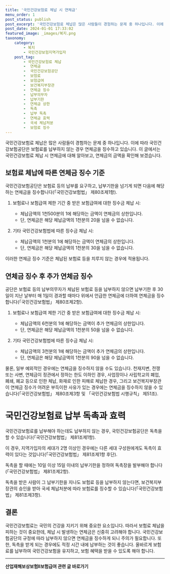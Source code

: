 ```yaml
---
title: '국민건강보험료 체납 시 연체금'
menu_order: 1
post_status: publish
post_excerpt: '국민건강보험료 체납은 많은 사람들이 경험하는 문제 중 하나입니다. 이에 따라 국민건강보험공단은 보험료를 납부하지 않는 경우 연체금을 징수하고 있습니다. 이 글에서는 국민건강보험료 체납 시 연체금에 대해 알아보고, 연체금의 금액을 확인해 보겠습니다.'
post_date: 2024-01-01 17:33:02
featured_image: _images/복지.png
taxonomy:
    category:
        - 복지
        - 국민건강보험지역가입자
    post_tag:
        - 국민건강보험료 체납
        -  연체금
        -  국민건강보험공단
        -  보험료
        -  보험급여
        -  보건복지부장관
        -  연체금 징수
        -  납부의무자
        -  납부기한
        -  연체금 상한
        -  독촉
        -  납부 독촉
        -  연체금 효력
        -  국세 체납처분
        -  보험료 징수
---
```


국민건강보험료 체납은 많은 사람들이 경험하는 문제 중 하나입니다. 이에 따라 국민건강보험공단은 보험료를 납부하지 않는 경우 연체금을 징수하고 있습니다. 이 글에서는 국민건강보험료 체납 시 연체금에 대해 알아보고, 연체금의 금액을 확인해 보겠습니다.

## 보험료 체납에 따른 연체금 징수 기준
국민건강보험공단은 보험료 등의 납부를 요구하고, 납부기한을 넘기게 되면 다음에 해당하는 연체금을 징수합니다(「국민건강보험법」 제80조제1항).

1. 보험료나 보험급여 제한 기간 중 받은 보험급여에 대한 징수금 체납 시:
   - 체납금액의 1천500분의 1에 해당하는 금액이 연체금의 상한입니다. 
   - 단, 연체금은 해당 체납금액의 1천분의 20을 넘을 수 없습니다.

2. 기타 국민건강보험법에 따른 징수금 체납 시:
   - 체납금액의 1천분의 1에 해당하는 금액이 연체금의 상한입니다.
   - 단, 연체금은 해당 체납금액의 1천분의 30을 넘을 수 없습니다.

이러한 연체금 징수 기준은 체납된 보험료 등을 치루지 않는 경우에 적용됩니다.

## 연체금 징수 후 추가 연체금 징수
공단은 보험료 등의 납부의무자가 체납된 보험료 등을 납부하지 않으면 납부기한 후 30일이 지난 날부터 매 1일이 경과할 때마다 위에서 언급한 연체금에 더하여 연체금을 징수합니다(「국민건강보험법」 제80조제2항).

1. 보험료나 보험급여 제한 기간 중 받은 보험급여에 대한 징수금 체납 시:
   - 체납금액의 6천분의 1에 해당하는 금액이 추가 연체금의 상한입니다.
   - 단, 연체금은 해당 체납금액의 1천분의 50을 넘을 수 없습니다.

2. 기타 국민건강보험법에 따른 징수금 체납 시:
   - 체납금액의 3천분의 1에 해당하는 금액이 추가 연체금의 상한입니다.
   - 단, 연체금은 해당 체납금액의 1천분의 90을 넘을 수 없습니다.

물론, 일부 예외적인 경우에는 연체금을 징수하지 않을 수도 있습니다. 천재지변, 전쟁 또는 사변, 연체금이 정관에서 정하는 한도 이하인 경우, 사업장이나 사립학교의 폐업, 폐쇄, 폐교 등으로 인한 체납, 화재로 인한 피해로 체납한 경우, 그리고 보건복지부장관이 연체금 징수가 어려운 부득이한 사유가 있는 경우에는 연체금을 징수하지 않을 수 있습니다(「국민건강보험법」 제80조제3항 및 「국민건강보험법 시행규칙」 제51조).

# 국민건강보험료 납부 독촉과 효력
국민건강보험료를 납부해야 하는데도 납부하지 않는 경우, 국민건강보험공단은 독촉을 할 수 있습니다(「국민건강보험법」 제81조제1항).

이 경우, 지역가입자의 세대가 2명 이상인 경우에는 다른 세대 구성원에게도 독촉이 효력이 있다는 것입니다(「국민건강보험법」 제81조제1항 후단).

독촉을 할 때에는 10일 이상 15일 이내의 납부기한을 정하여 독촉장을 발부해야 합니다(「국민건강보험법」 제81조제2항).

독촉을 받은 사람이 그 납부기한을 지나도 보험료 등을 납부하지 않는다면, 보건복지부장관의 승인을 받아 국세 체납처분에 따라 보험료를 징수할 수 있습니다(「국민건강보험법」 제81조제3항).

## 결론
국민건강보험료는 국민의 건강을 지키기 위해 중요한 요소입니다. 따라서 보험료 체납을 피하는 것이 중요한데, 체납 시 발생하는 연체금은 신중히 고려해야 합니다. 국민건강보험공단의 규정에 따라 납부하지 않으면 연체금을 징수하게 되니 주의가 필요합니다. 또한, 독촉을 받게 되는 경우에도 적정 시간 내에 납부하는 것이 좋습니다. 올바르게 보험료를 납부하여 국민건강보험을 유지하고, 보험 혜택을 받을 수 있도록 해야 합니다.
<!-- wp:separator -->
<hr class="wp-block-separator has-alpha-channel-opacity"/>
<!-- /wp:separator -->

<!-- wp:group {"backgroundColor":"base","layout":{"type":"constrained"}} -->
<div class="wp-block-group has-base-background-color has-background"><!-- wp:paragraph {"align":"center","fontSize":"medium"} -->
<p class="has-text-align-center has-large-font-size"><strong>산업재해보상보험Ⅱ보험급여 관련 글 바로가기</strong></p>
<!-- /wp:paragraph -->


<!-- wp:latest-posts
{"categories":[{"id":10872,"count":19,"description":"","link":"https://uknowlaw.com/category/%ec%82%b0%ec%97%85%ec%9e%ac%ed%95%b4%eb%b3%b4%ec%83%81%eb%b3%b4%ed%97%98%e2%85%b1%eb%b3%b4%ed%97%98%ea%b8%89%ec%97%ac/","name":"산업재해보상보험Ⅱ보험급여","slug":"산업재해보상보험Ⅱ보험급여","taxonomy":"category","parent":0,"meta":[],"_links":{"self":[{"href":"https://uknowlaw.com/wp-json/wp/v2/categories/10872"}],"collection":[{"href":"https://uknowlaw.com/wp-json/wp/v2/categories"}],"about":[{"href":"https://uknowlaw.com/wp-json/wp/v2/taxonomies/category"}],"wp:post_type":[{"href":"https://uknowlaw.com/wp-json/wp/v2/posts?categories=10872"}],"curies":[{"name":"wp","href":"https://api.w.org/{rel}","templated":true}]}}],"postsToShow":100,"excerptLength":28,"postLayout":"grid","columns":2,"featuredImageAlign":"left","featuredImageSizeSlug":"large","fontSize":"small"} /--></div>
<!-- /wp:group -->